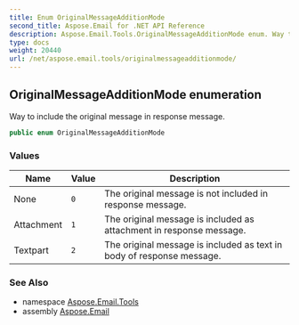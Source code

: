 ```yaml
---
title: Enum OriginalMessageAdditionMode
second_title: Aspose.Email for .NET API Reference
description: Aspose.Email.Tools.OriginalMessageAdditionMode enum. Way to include the original message in response message
type: docs
weight: 20440
url: /net/aspose.email.tools/originalmessageadditionmode/
---
```

## OriginalMessageAdditionMode enumeration

Way to include the original message in response message.

```csharp
public enum OriginalMessageAdditionMode
```

### Values

| Name | Value | Description |
| --- | --- | --- |
| None | `0` | The original message is not included in response message. |
| Attachment | `1` | The original message is included as attachment in response message. |
| Textpart | `2` | The original message is included as text in body of response message. |

### See Also

* namespace [Aspose.Email.Tools](../../aspose.email.tools/)
* assembly [Aspose.Email](../../)


